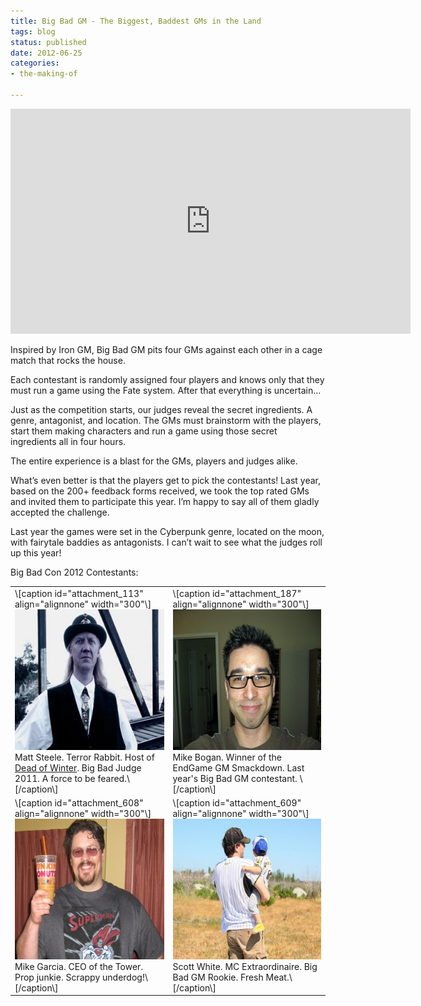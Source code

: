 ```yaml
---
title: Big Bad GM - The Biggest, Baddest GMs in the Land
tags: blog
status: published
date: 2012-06-25
categories:
- the-making-of

---
```

<iframe width="640" height="360" src="https://www.youtube.com/embed/Sg50GKWd64Y" frameborder="0" allowfullscreen></iframe>

Inspired by Iron GM, Big Bad GM pits four GMs against each other in a cage match that rocks the house.

Each contestant is randomly assigned four players and knows only that they must run a game using the Fate system. After that everything is uncertain...

Just as the competition starts, our judges reveal the secret ingredients. A genre, antagonist, and location. The GMs must brainstorm with the players, start them making characters and run a game using those secret ingredients all in four hours.

The entire experience is a blast for the GMs, players and judges alike.

What’s even better is that the players get to pick the contestants! Last year, based on the 200+ feedback forms received, we took the top rated GMs and invited them to participate this year. I’m happy to say all of them gladly accepted the challenge.

Last year the games were set in the Cyberpunk genre, located on the moon, with fairytale baddies as antagonists. I can’t wait to see what the judges roll up this year!

Big Bad Con 2012 Contestants:

<table align="center"><tbody><tr><td>\[caption id="attachment_113" align="alignnone" width="300"\]<a href="http://www.bigbadcon.com/wp-content/uploads/2011/02/matt.jpg"><img src="images/matt-300x225.jpg" alt="" title="Matt Steele - Terror Rabbit" width="300" height="225" class="size-medium wp-image-113"></a>Matt Steele. Terror Rabbit. Host of <a href="http://terrorrabbit.com/#D.O.W.">Dead of Winter</a>. Big Bad Judge 2011. A force to be feared.\[/caption\]</td><td>\[caption id="attachment_187" align="alignnone" width="300"\]<a href="http://www.bigbadcon.com/wp-content/uploads/2011/08/n785693698_1318408_7797.jpg"><img src="images/n785693698_1318408_7797-300x225.jpg" alt="Mike Bogan" title="Mike Bogan" width="300" height="225" class="size-medium wp-image-187"></a> Mike Bogan. Winner of the EndGame GM Smackdown. Last year's Big Bad GM contestant. \[/caption\]</td></tr><tr><td>\[caption id="attachment_608" align="alignnone" width="300"\]<a href="http://www.bigbadcon.com/wp-content/uploads/2012/06/michael_garcia.jpg"><img src="images/michael_garcia.jpg" alt="" title="michael_garcia" width="300" height="225" class="size-full wp-image-608"></a> Mike Garcia. CEO of the Tower. Prop junkie. Scrappy underdog!\[/caption\]</td><td>\[caption id="attachment_609" align="alignnone" width="300"\]<a href="http://www.bigbadcon.com/wp-content/uploads/2012/06/scott_white.jpg"><img src="images/scott_white.jpg" alt="" title="Scott White" width="300" height="225" class="size-full wp-image-609"></a> Scott White. MC Extraordinaire. Big Bad GM Rookie. Fresh Meat.\[/caption\]</td></tr></tbody></table>